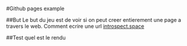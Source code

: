 #Github pages example

##But
Le but du jeu est de voir si on peut creer entierement une page a travers le web.
Comment ecrire une url [introspect.space](http://introspect.space)

##Test
quel est le rendu
